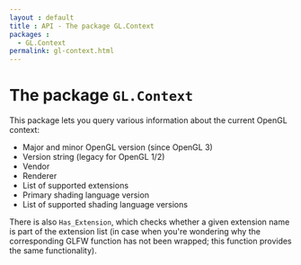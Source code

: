 ```yaml
---
layout : default
title : API - The package GL.Context
packages :
  - GL.Context
permalink: gl-context.html
---
```


# The package `GL.Context`

This package lets you query various information about the current OpenGL
context:

 * Major and minor OpenGL version (since OpenGL 3)
 * Version string (legacy for OpenGL 1/2)
 * Vendor
 * Renderer
 * List of supported extensions
 * Primary shading language version
 * List of supported shading language versions

There is also `Has_Extension`, which checks whether a given extension
name is part of the extension list (in case when you're wondering why
the corresponding GLFW function has not been wrapped; this function
provides the same functionality).